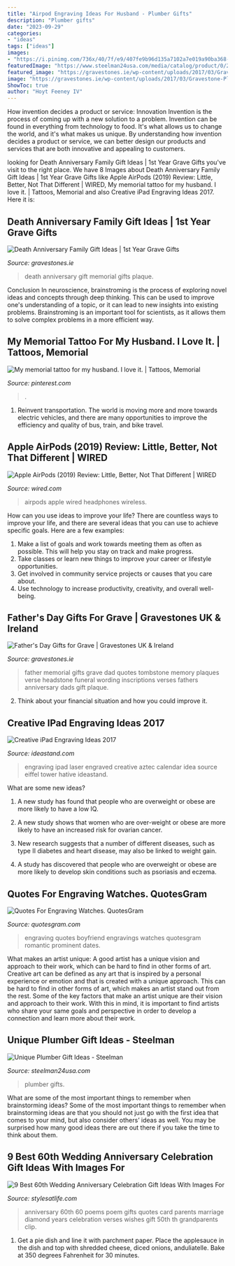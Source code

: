 ```yaml
---
title: "Airpod Engraving Ideas For Husband - Plumber Gifts"
description: "Plumber gifts"
date: "2023-09-29"
categories:
- "ideas"
tags: ["ideas"]
images:
- "https://i.pinimg.com/736x/40/7f/e9/407fe9b96d135a7102a7e019a90ba368--th-anniversary-ideas-wedding-anniversary-poems.jpg"
featuredImage: "https://www.steelman24usa.com/media/catalog/product/0/2/0215_1_1.jpg"
featured_image: "https://gravestones.ie/wp-content/uploads/2017/03/Gravestone-Plaque-with-Family-Tribute-Poem-and-Music-Butterfly-Image.jpg"
image: "https://gravestones.ie/wp-content/uploads/2017/03/Gravestone-Plaque-with-Family-Tribute-Poem-and-Music-Butterfly-Image.jpg"
ShowToc: true
author: "Hoyt Feeney IV"
---
```



How invention decides a product or service: Innovation
Invention is the process of coming up with a new solution to a problem. Invention can be found in everything from technology to food. It's what allows us to change the world, and it's what makes us unique. By understanding how invention decides a product or service, we can better design our products and services that are both innovative and appealing to customers.

	

		
looking for Death Anniversary Family Gift Ideas | 1st Year Grave Gifts you've visit to the right place. We have 8 Images about Death Anniversary Family Gift Ideas | 1st Year Grave Gifts like Apple AirPods (2019) Review: Little, Better, Not That Different | WIRED, My memorial tattoo for my husband. I love it. | Tattoos, Memorial and also Creative iPad Engraving Ideas 2017. Here it is:
		
    
## Death Anniversary Family Gift Ideas | 1st Year Grave Gifts

<img loading=lazy src="https://gravestones.ie/wp-content/uploads/2017/03/Gravestone-Plaque-with-Family-Tribute-Poem-and-Music-Butterfly-Image.jpg" onerror="this.onerror=null;this.src='https://tse3.mm.bing.net/th?id=OIP.LiwN0rUYmbsJunWmZByYlwHaEy&amp;pid=15.1';" alt="Death Anniversary Family Gift Ideas | 1st Year Grave Gifts">

_Source: gravestones.ie_

>death anniversary gift memorial gifts plaque. 

	

Conclusion
In neuroscience, brainstroming is the process of exploring novel ideas and concepts through deep thinking. This can be used to improve one's understanding of a topic, or it can lead to new insights into existing problems. Brainstroming is an important tool for scientists, as it allows them to solve complex problems in a more efficient way.

    
## My Memorial Tattoo For My Husband. I Love It. | Tattoos, Memorial

<img loading=lazy src="https://i.pinimg.com/originals/5d/54/e9/5d54e9aa7837c002f994d5aebe159d61.jpg" onerror="this.onerror=null;this.src='https://tse1.mm.bing.net/th?id=OIP.FijUWwQsuoki_vXbEgeciQAAAA&amp;pid=15.1';" alt="My memorial tattoo for my husband. I love it. | Tattoos, Memorial">

_Source: pinterest.com_

>. 

	

1) Reinvent transportation. The world is moving more and more towards electric vehicles, and there are many opportunities to improve the efficiency and quality of bus, train, and bike travel. 

    
## Apple AirPods (2019) Review: Little, Better, Not That Different | WIRED

<img loading=lazy src="https://media.wired.com/photos/5c9d5e938c79ea63995ca04d/191:100/pass/Apple-AirPods-worlds-most-popular-wireless-headphones_03202019.jpg" onerror="this.onerror=null;this.src='https://tse4.mm.bing.net/th?id=OIP.08oApzfR70G3bY8j2THmbwHaD4&amp;pid=15.1';" alt="Apple AirPods (2019) Review: Little, Better, Not That Different | WIRED">

_Source: wired.com_

>airpods apple wired headphones wireless. 

	

How can you use ideas to improve your life?
There are countless ways to improve your life, and there are several ideas that you can use to achieve specific goals. Here are a few examples: 
1. Make a list of goals and work towards meeting them as often as possible. This will help you stay on track and make progress.
2. Take classes or learn new things to improve your career or lifestyle opportunities.
3. Get involved in community service projects or causes that you care about.
4. Use technology to increase productivity, creativity, and overall well-being.

    
## Father&#039;s Day Gifts For Grave | Gravestones UK &amp; Ireland

<img loading=lazy src="https://gravestones.ie/wp-content/uploads/2017/03/Father_s_day_memorial_ideas.jpeg" onerror="this.onerror=null;this.src='https://tse2.mm.bing.net/th?id=OIP.42xVYFicrceHpoMaDaPQLwHaHa&amp;pid=15.1';" alt="Father&#039;s Day Gifts for Grave | Gravestones UK &amp; Ireland">

_Source: gravestones.ie_

>father memorial gifts grave dad quotes tombstone memory plaques verse headstone funeral wording inscriptions verses fathers anniversary dads gift plaque. 

	

2. Think about your financial situation and how you could improve it.

    
## Creative IPad Engraving Ideas 2017

<img loading=lazy src="https://ideastand.com/wp-content/uploads/2015/05/ipad-engraving-ideas/4-ipad-engraving-ideas.jpg" onerror="this.onerror=null;this.src='https://tse4.mm.bing.net/th?id=OIP._gzcQdkQZOkatULS8lnYqgHaHa&amp;pid=15.1';" alt="Creative iPad Engraving Ideas 2017">

_Source: ideastand.com_

>engraving ipad laser engraved creative aztec calendar idea source eiffel tower hative ideastand. 

	

What are some new ideas?
1. A new study has found that people who are overweight or obese are more likely to have a low IQ.
2. A new study shows that women who are over-weight or obese are more likely to have an increased risk for ovarian cancer.

3. New research suggests that a number of different diseases, such as type II diabetes and heart disease, may also be linked to weight gain.

4. A study has discovered that people who are overweight or obese are more likely to develop skin conditions such as psoriasis and eczema.

    
## Quotes For Engraving Watches. QuotesGram

<img loading=lazy src="https://cdn.quotesgram.com/img/29/52/1562101777-Prominent-Dates-In-Your-Life-For-Watch-Engraving.jpg" onerror="this.onerror=null;this.src='https://tse1.mm.bing.net/th?id=OIP.c6GncBzsuKOE6dBrWZo7NgHaFI&amp;pid=15.1';" alt="Quotes For Engraving Watches. QuotesGram">

_Source: quotesgram.com_

>engraving quotes boyfriend engravings watches quotesgram romantic prominent dates. 

	

What makes an artist unique: A good artist has a unique vision and approach to their work, which can be hard to find in other forms of art.
Creative art can be defined as any art that is inspired by a personal experience or emotion and that is created with a unique approach. This can be hard to find in other forms of art, which makes an artist stand out from the rest. Some of the key factors that make an artist unique are their vision and approach to their work. With this in mind, it is important to find artists who share your same goals and perspective in order to develop a connection and learn more about their work.

    
## Unique Plumber Gift Ideas - Steelman

<img loading=lazy src="https://www.steelman24usa.com/media/catalog/product/0/2/0215_1_1.jpg" onerror="this.onerror=null;this.src='https://tse1.mm.bing.net/th?id=OIP.B5VCSOXV_D7atAX3IHZ55QHaHa&amp;pid=15.1';" alt="Unique Plumber Gift Ideas - Steelman">

_Source: steelman24usa.com_

>plumber gifts. 

	

What are some of the most important things to remember when brainstorming ideas?
Some of the most important things to remember when brainstorming ideas are that you should not just go with the first idea that comes to your mind, but also consider others’ ideas as well. You may be surprised how many good ideas there are out there if you take the time to think about them.

    
## 9 Best 60th Wedding Anniversary Celebration Gift Ideas With Images For

<img loading=lazy src="https://i.pinimg.com/736x/40/7f/e9/407fe9b96d135a7102a7e019a90ba368--th-anniversary-ideas-wedding-anniversary-poems.jpg" onerror="this.onerror=null;this.src='https://tse4.mm.bing.net/th?id=OIP.1Mj_8hAcCdE99yJyBNq5fgAAAA&amp;pid=15.1';" alt="9 Best 60th Wedding Anniversary Celebration Gift Ideas With Images For">

_Source: stylesatlife.com_

>anniversary 60th 60 poems poem gifts quotes card parents marriage diamond years celebration verses wishes gift 50th th grandparents clip. 

	

1. Get a pie dish and line it with parchment paper. Place the applesauce in the dish and top with shredded cheese, diced onions, anduliatelle. Bake at 350 degrees Fahrenheit for 30 minutes.

